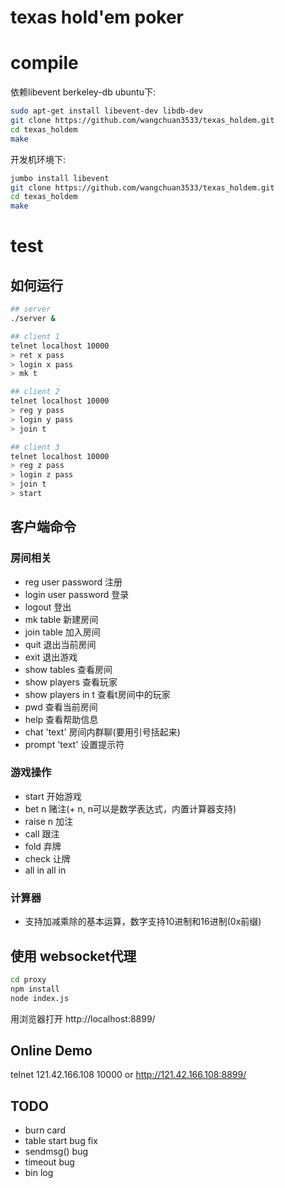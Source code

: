 # texas hold'em poker

# compile
依赖libevent berkeley-db
ubuntu下:
```bash
sudo apt-get install libevent-dev libdb-dev
git clone https://github.com/wangchuan3533/texas_holdem.git
cd texas_holdem
make
```

开发机环境下:
```bash
jumbo install libevent
git clone https://github.com/wangchuan3533/texas_holdem.git
cd texas_holdem
make
```

# test
## 如何运行
```bash
## server
./server &

## client 1
telnet localhost 10000
> ret x pass
> login x pass
> mk t

## client 2
telnet localhost 10000
> reg y pass
> login y pass
> join t

## client 3
telnet localhost 10000
> reg z pass
> login z pass
> join t
> start
```
## 客户端命令
### 房间相关
- reg user password   注册
- login user password 登录
- logout              登出
- mk table            新建房间
- join table          加入房间
- quit                退出当前房间
- exit                退出游戏
- show tables         查看房间
- show players        查看玩家
- show players in t   查看t房间中的玩家
- pwd                 查看当前房间
- help                查看帮助信息
- chat 'text'         房间内群聊(要用引号括起来)
- prompt 'text'       设置提示符

### 游戏操作
- start          开始游戏
- bet n          赌注(+ n, n可以是数学表达式，内置计算器支持)
- raise n        加注
- call           跟注
- fold           弃牌
- check          让牌
- all in         all in

### 计算器
- 支持加减乘除的基本运算，数字支持10进制和16进制(0x前缀)

## 使用 websocket代理

```bash
cd proxy
npm install
node index.js
```
用浏览器打开 http://localhost:8899/

## Online Demo
telnet 121.42.166.108 10000
or
http://121.42.166.108:8899/

## TODO
- burn card
- table start bug fix
- sendmsg() bug
- timeout bug
- bin log
